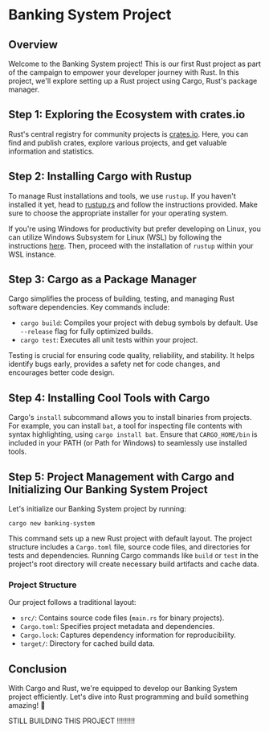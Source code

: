 # Banking System Project

## Overview

Welcome to the Banking System project! This is our first Rust project as part of the campaign to empower your developer journey with Rust. In this project, we'll explore setting up a Rust project using Cargo, Rust's package manager.

## Step 1: Exploring the Ecosystem with crates.io

Rust's central registry for community projects is [crates.io](https://crates.io/). Here, you can find and publish crates, explore various projects, and get valuable information and statistics.

## Step 2: Installing Cargo with Rustup

To manage Rust installations and tools, we use `rustup`. If you haven't installed it yet, head to [rustup.rs](https://rustup.rs/) and follow the instructions provided. Make sure to choose the appropriate installer for your operating system.

If you're using Windows for productivity but prefer developing on Linux, you can utilize Windows Subsystem for Linux (WSL) by following the instructions [here](https://learn.microsoft.com/en-us/windows/wsl/install). Then, proceed with the installation of `rustup` within your WSL instance.

## Step 3: Cargo as a Package Manager

Cargo simplifies the process of building, testing, and managing Rust software dependencies. Key commands include:

- `cargo build`: Compiles your project with debug symbols by default. Use `--release` flag for fully optimized builds.
- `cargo test`: Executes all unit tests within your project.
  
Testing is crucial for ensuring code quality, reliability, and stability. It helps identify bugs early, provides a safety net for code changes, and encourages better code design.

## Step 4: Installing Cool Tools with Cargo

Cargo's `install` subcommand allows you to install binaries from projects. For example, you can install `bat`, a tool for inspecting file contents with syntax highlighting, using `cargo install bat`. Ensure that `CARGO_HOME/bin` is included in your PATH (or Path for Windows) to seamlessly use installed tools.

## Step 5: Project Management with Cargo and Initializing Our Banking System Project

Let's initialize our Banking System project by running:

```
cargo new banking-system
```

This command sets up a new Rust project with default layout. The project structure includes a `Cargo.toml` file, source code files, and directories for tests and dependencies. Running Cargo commands like `build` or `test` in the project's root directory will create necessary build artifacts and cache data.

### Project Structure

Our project follows a traditional layout:

- `src/`: Contains source code files (`main.rs` for binary projects).
- `Cargo.toml`: Specifies project metadata and dependencies.
- `Cargo.lock`: Captures dependency information for reproducibility.
- `target/`: Directory for cached build data.

## Conclusion

With Cargo and Rust, we're equipped to develop our Banking System project efficiently. Let's dive into Rust programming and build something amazing! 🚀


STILL BUILDING THIS PROJECT  !!!!!!!!!